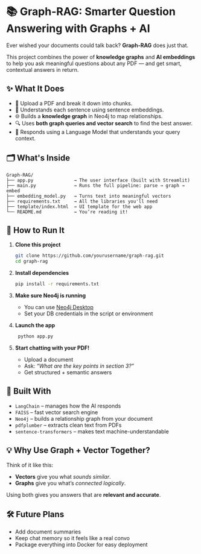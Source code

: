 
# 📚 Graph-RAG: Smarter Question Answering with Graphs + AI

Ever wished your documents could talk back? **Graph-RAG** does just that.

This project combines the power of **knowledge graphs** and **AI embeddings** to help you ask meaningful questions about any PDF — and get smart, contextual answers in return.

## ✨ What It Does

- 📄 Upload a PDF and break it down into chunks.
- 🧠 Understands each sentence using sentence embeddings.
- 🌐 Builds a **knowledge graph** in Neo4j to map relationships.
- 🔍 Uses **both graph queries and vector search** to find the best answer.
- 💬 Responds using a Language Model that understands your query context.

## 🗂️ What's Inside

```
Graph-RAG/
├── app.py               → The user interface (built with Streamlit)
├── main.py              → Runs the full pipeline: parse → graph → embed
├── embedding_model.py   → Turns text into meaningful vectors
├── requirements.txt     → All the libraries you'll need
├── template/index.html  → UI template for the web app
└── README.md            → You’re reading it!
```

## 🚀 How to Run It

1. **Clone this project**
   ```bash
   git clone https://github.com/yourusername/graph-rag.git
   cd graph-rag
   ```

2. **Install dependencies**
   ```bash
   pip install -r requirements.txt
   ```

3. **Make sure Neo4j is running**
   - You can use [Neo4j Desktop](https://neo4j.com/download/)
   - Set your DB credentials in the script or environment

4. **Launch the app**
   ```bash
    python app.py
   ```

5. **Start chatting with your PDF!**
   - Upload a document
   - Ask: _“What are the key points in section 3?”_
   - Get structured + semantic answers

## 🧠 Built With

- `LangChain` – manages how the AI responds
- `FAISS` – fast vector search engine
- `Neo4j` – builds a relationship graph from your document
- `pdfplumber` – extracts clean text from PDFs
- `sentence-transformers` – makes text machine-understandable

## 💡 Why Use Graph + Vector Together?

Think of it like this:
- **Vectors** give you what _sounds similar_.
- **Graphs** give you what’s _connected logically_.

Using both gives you answers that are **relevant and accurate**.

## 🛠 Future Plans

- Add document summaries
- Keep chat memory so it feels like a real convo
- Package everything into Docker for easy deployment

